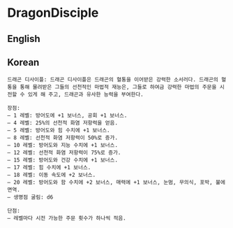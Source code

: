 # DragonDisciple

## English

## Korean

    드래곤 디사이플: 드래곤 디사이플은 드래곤의 혈통을 이어받은 강력한 소서러다. 드래곤의 혈통을 통해 물려받은 그들의 선천적인 마법적 재능은, 그들로 하여금 강력한 마법의 주문을 시전할 수 있게 해 주고, 드래곤과 유사한 능력을 부여한다.

    장점:
    – 1 레벨: 방어도에 +1 보너스, 공회 +1 보너스.
    – 4 레벨: 25%의 선천적 화염 저항력을 얻음.
    – 5 레벨: 방어도와 힘 수치에 +1 보너스.
    – 8 레벨: 선천적 화염 저항력이 50%로 증가.
    – 10 레벨: 방어도와 지능 수치에 +1 보너스.
    – 12 레벨: 선천적 화염 저항력이 75%로 증가.
    – 15 레벨: 방어도와 건강 수치에 +1 보너스.
    – 17 레벨: 힘 수치에 +1 보너스.
    – 18 레벨: 이동 속도에 +2 보너스.
    – 20 레벨: 방어도와 함 수치에 +2 보너스, 매력에 +1 보너스, 눈멈, 무의식, 포박, 불에 면역.
    – 생명점 굴림: d6

    단점:
    – 레벨마다 시전 가능한 주문 횟수가 하나씩 적음.